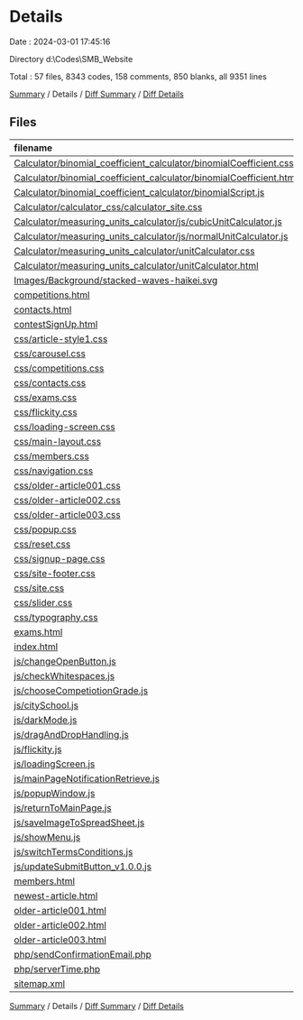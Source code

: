 # Details

Date : 2024-03-01 17:45:16

Directory d:\\Codes\\SMB_Website

Total : 57 files,  8343 codes, 158 comments, 850 blanks, all 9351 lines

[Summary](results.md) / Details / [Diff Summary](diff.md) / [Diff Details](diff-details.md)

## Files
| filename | language | code | comment | blank | total |
| :--- | :--- | ---: | ---: | ---: | ---: |
| [Calculator/binomial_coefficient_calculator/binomialCoefficient.css](/Calculator/binomial_coefficient_calculator/binomialCoefficient.css) | CSS | 64 | 0 | 12 | 76 |
| [Calculator/binomial_coefficient_calculator/binomialCoefficient.html](/Calculator/binomial_coefficient_calculator/binomialCoefficient.html) | HTML | 104 | 0 | 22 | 126 |
| [Calculator/binomial_coefficient_calculator/binomialScript.js](/Calculator/binomial_coefficient_calculator/binomialScript.js) | JavaScript | 43 | 1 | 9 | 53 |
| [Calculator/calculator_css/calculator_site.css](/Calculator/calculator_css/calculator_site.css) | CSS | 4 | 0 | 0 | 4 |
| [Calculator/measuring_units_calculator/js/cubicUnitCalculator.js](/Calculator/measuring_units_calculator/js/cubicUnitCalculator.js) | JavaScript | 0 | 0 | 1 | 1 |
| [Calculator/measuring_units_calculator/js/normalUnitCalculator.js](/Calculator/measuring_units_calculator/js/normalUnitCalculator.js) | JavaScript | 31 | 0 | 5 | 36 |
| [Calculator/measuring_units_calculator/unitCalculator.css](/Calculator/measuring_units_calculator/unitCalculator.css) | CSS | 0 | 0 | 1 | 1 |
| [Calculator/measuring_units_calculator/unitCalculator.html](/Calculator/measuring_units_calculator/unitCalculator.html) | HTML | 38 | 0 | 1 | 39 |
| [Images/Background/stacked-waves-haikei.svg](/Images/Background/stacked-waves-haikei.svg) | XML | 1 | 0 | 0 | 1 |
| [competitions.html](/competitions.html) | HTML | 133 | 0 | 17 | 150 |
| [contacts.html](/contacts.html) | HTML | 182 | 0 | 11 | 193 |
| [contestSignUp.html](/contestSignUp.html) | HTML | 237 | 4 | 17 | 258 |
| [css/article-style1.css](/css/article-style1.css) | CSS | 209 | 0 | 36 | 245 |
| [css/carousel.css](/css/carousel.css) | CSS | 92 | 0 | 13 | 105 |
| [css/competitions.css](/css/competitions.css) | CSS | 89 | 0 | 23 | 112 |
| [css/contacts.css](/css/contacts.css) | CSS | 234 | 0 | 44 | 278 |
| [css/exams.css](/css/exams.css) | CSS | 44 | 0 | 8 | 52 |
| [css/flickity.css](/css/flickity.css) | CSS | 103 | 10 | 24 | 137 |
| [css/loading-screen.css](/css/loading-screen.css) | CSS | 50 | 4 | 8 | 62 |
| [css/main-layout.css](/css/main-layout.css) | CSS | 186 | 1 | 45 | 232 |
| [css/members.css](/css/members.css) | CSS | 42 | 6 | 8 | 56 |
| [css/navigation.css](/css/navigation.css) | CSS | 124 | 0 | 25 | 149 |
| [css/older-article001.css](/css/older-article001.css) | CSS | 197 | 0 | 40 | 237 |
| [css/older-article002.css](/css/older-article002.css) | CSS | 158 | 0 | 32 | 190 |
| [css/older-article003.css](/css/older-article003.css) | CSS | 196 | 0 | 41 | 237 |
| [css/popup.css](/css/popup.css) | CSS | 45 | 0 | 7 | 52 |
| [css/reset.css](/css/reset.css) | CSS | 7 | 0 | 3 | 10 |
| [css/signup-page.css](/css/signup-page.css) | CSS | 255 | 0 | 44 | 299 |
| [css/site-footer.css](/css/site-footer.css) | CSS | 47 | 0 | 10 | 57 |
| [css/site.css](/css/site.css) | CSS | 12 | 0 | 1 | 13 |
| [css/slider.css](/css/slider.css) | CSS | 69 | 0 | 11 | 80 |
| [css/typography.css](/css/typography.css) | CSS | 4 | 0 | 1 | 5 |
| [exams.html](/exams.html) | HTML | 103 | 0 | 11 | 114 |
| [index.html](/index.html) | HTML | 142 | 18 | 10 | 170 |
| [js/changeOpenButton.js](/js/changeOpenButton.js) | JavaScript | 3 | 0 | 0 | 3 |
| [js/checkWhitespaces.js](/js/checkWhitespaces.js) | JavaScript | 18 | 0 | 4 | 22 |
| [js/chooseCompetiotionGrade.js](/js/chooseCompetiotionGrade.js) | JavaScript | 42 | 0 | 5 | 47 |
| [js/citySchool.js](/js/citySchool.js) | JavaScript | 128 | 0 | 5 | 133 |
| [js/darkMode.js](/js/darkMode.js) | JavaScript | 334 | 32 | 107 | 473 |
| [js/dragAndDropHandling.js](/js/dragAndDropHandling.js) | JavaScript | 16 | 1 | 4 | 21 |
| [js/flickity.js](/js/flickity.js) | JavaScript | 8 | 48 | 0 | 56 |
| [js/loadingScreen.js](/js/loadingScreen.js) | JavaScript | 29 | 8 | 7 | 44 |
| [js/mainPageNotificationRetrieve.js](/js/mainPageNotificationRetrieve.js) | JavaScript | 30 | 2 | 5 | 37 |
| [js/popupWindow.js](/js/popupWindow.js) | JavaScript | 7 | 0 | 1 | 8 |
| [js/returnToMainPage.js](/js/returnToMainPage.js) | JavaScript | 35 | 8 | 11 | 54 |
| [js/saveImageToSpreadSheet.js](/js/saveImageToSpreadSheet.js) | JavaScript | 43 | 2 | 9 | 54 |
| [js/showMenu.js](/js/showMenu.js) | JavaScript | 14 | 0 | 3 | 17 |
| [js/switchTermsConditions.js](/js/switchTermsConditions.js) | JavaScript | 17 | 1 | 2 | 20 |
| [js/updateSubmitButton_v1.0.0.js](/js/updateSubmitButton_v1.0.0.js) | JavaScript | 151 | 11 | 50 | 212 |
| [members.html](/members.html) | HTML | 270 | 0 | 6 | 276 |
| [newest-article.html](/newest-article.html) | HTML | 235 | 0 | 6 | 241 |
| [older-article001.html](/older-article001.html) | HTML | 2,445 | 0 | 39 | 2,484 |
| [older-article002.html](/older-article002.html) | HTML | 142 | 0 | 8 | 150 |
| [older-article003.html](/older-article003.html) | HTML | 1,009 | 0 | 18 | 1,027 |
| [php/sendConfirmationEmail.php](/php/sendConfirmationEmail.php) | PHP | 24 | 0 | 11 | 35 |
| [php/serverTime.php](/php/serverTime.php) | PHP | 6 | 0 | 4 | 10 |
| [sitemap.xml](/sitemap.xml) | XML | 92 | 1 | 4 | 97 |

[Summary](results.md) / Details / [Diff Summary](diff.md) / [Diff Details](diff-details.md)